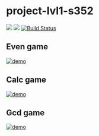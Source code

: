 # project-lvl1-s352
<a href="https://codeclimate.com/github/raylyanway/project-lvl1-s352/maintainability"><img src="https://api.codeclimate.com/v1/badges/7d760bdac1346dc3ca33/maintainability" /></a>
<a href="https://codeclimate.com/github/raylyanway/project-lvl1-s352/test_coverage"><img src="https://api.codeclimate.com/v1/badges/7d760bdac1346dc3ca33/test_coverage" /></a>
[![Build Status](https://travis-ci.org/raylyanway/project-lvl1-s352.svg?branch=master)](https://travis-ci.org/raylyanway/project-lvl1-s352)

## Even game
[![demo](https://asciinema.org/a/113463.png)](https://asciinema.org/a/fM6EfHwlg9phaqzjHORKb5KEn?autoplay=1)

## Calc game
[![demo](https://asciinema.org/a/113463.png)](https://asciinema.org/a/50CEYI7nRAYRVN3C0gxPqaMoO?autoplay=1)

## Gcd game
[![demo](https://asciinema.org/a/113463.png)](https://asciinema.org/a/D9O42PwOqfZnvKLaarN7MzYGl?autoplay=1)
